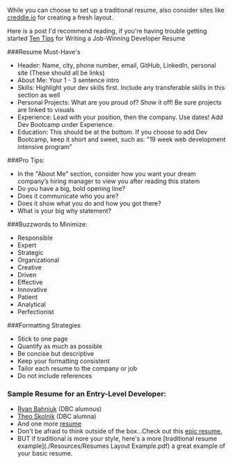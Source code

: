While you can choose to set up a traditional resume, also consider sites like <a href="http://creddle.io/">creddle.io</a> for creating a fresh layout.

Here is a post I'd recommend reading, if you're having trouble getting started
<a href="http://www.techrepublic.com/blog/10-things/10-tips-for-writing-a-job-winning-developer-resume/">Ten Tips</a> for Writing a Job-Winning Developer Resume


###Resume Must-Have's
* Header: Name, city, phone number, email, GitHub, LinkedIn, personal site (These should all be links)
* About Me: Your 1 - 3 sentence intro
* Skills: Highlight your dev skills first. Include any transferable skills in this section as well
* Personal Projects: What are you proud of? Show it off! Be sure projects are linked to visuals
* Experience: Lead with your position, then the company. Use dates! Add Dev Bootcamp under Experience.
* Education: This should be at the bottom. If you choose to add Dev Bootcamp, keep it short and sweet, such as: "19 week web development intensive program"

###Pro Tips:
* In the "About Me" section, consider how you want your dream company’s hiring manager to view you after reading this statem
* Do you have a big, bold opening line?
* Does it communicate who you are?
* Does it show what you do and how you got there?
* What is your big why statement?

###Buzzwords to Minimize:
* Responsible
* Expert
* Strategic
* Organizational
* Creative
* Driven
* Effective
* Innovative
* Patient
* Analytical
* Perfectionist

###Formatting Strategies
* Stick to one page
* Quantify as much as possible
* Be concise but descriptive
* Keep your formatting consistent
* Tailor each resume to the company or job
* Do not include references


### Sample Resume for an Entry-Level Developer:

 * [Ryan Bahniuk](http://ryanbahniuk.com/wp-content/uploads/2014/10/ryan_bahniuk_resume.pdf) (DBC alumnus)
 * [Theo Skolnik](http://www.theoskolnik.com/resume/theoskolnik.pdf) (DBC alumna)
 * And one more [resume](https://resume.creddle.io/resume/b8ixbeqr1rt)
 * Don't be afraid to think outside of the box...Check out this [epic resume.](http://www.rleonardi.com/interactive-resume/)
 * BUT if traditional is more your style, here's a more [traditional resume example](./Resources/Resumes Layout Example.pdf) a great example of your basic resume.
